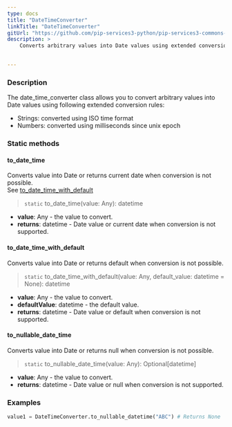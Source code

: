 ```yaml
---
type: docs
title: "DateTimeConverter"
linkTitle: "DateTimeConverter"
gitUrl: "https://github.com/pip-services3-python/pip-services3-commons-python"
description: > 
    Converts arbitrary values into Date values using extended conversion rules.

    
---
```


### Description    

The date_time_converter class allows you to convert arbitrary values into Date values using following extended conversion rules:
- Strings: converted using ISO time format
- Numbers: converted using milliseconds since unix epoch

### Static methods

#### to_date_time
Converts value into Date or returns current date when conversion is not possible.  
See [to_date_time_with_default](#to_date_time_with_default)

> `static` to_date_time(value: Any): datetime

- **value**: Any - the value to convert.
- **returns**: datetime - Date value or current date when conversion is not supported.

#### to_date_time_with_default
Converts value into Date or returns default when conversion is not possible.

> `static` to_date_time_with_default(value: Any, default_value: datetime = None): datetime

- **value**: Any - the value to convert.
- **defaultValue**: datetime - the default value.
- **returns**: datetime - Date value or default when conversion is not supported.

#### to_nullable_date_time
Converts value into Date or returns null when conversion is not possible.

> `static` to_nullable_date_time(value: Any): Optional[datetime]

- **value**: Any - the value to convert.
- **returns**: datetime - Date value or null when conversion is not supported.

### Examples

```python
value1 = DateTimeConverter.to_nullable_datetime("ABC") # Returns None

```
